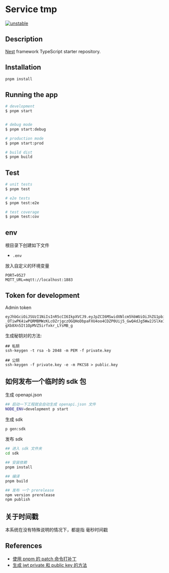 # Service tmp

[![unstable](http://badges.github.io/stability-badges/dist/unstable.svg)](http://github.com/badges/stability-badges)

## Description

[Nest](https://github.com/nestjs/nest) framework TypeScript starter repository.

## Installation

```bash
pnpm install
```

## Running the app

```bash
# development
$ pnpm start


# debug mode
$ pnpm start:debug

# production mode
$ pnpm start:prod

# build dist
$ pnpm build
```

## Test

```bash
# unit tests
$ pnpm test

# e2e tests
$ pnpm test:e2e

# test coverage
$ pnpm test:cov
```

## env

根目录下创建如下文件

- `.env`

放入自定义的环境变量

```shell
PORT=9527
MQTT_URL=mqtt://localhost:1883
```

## Token for development

Admin token

```text
eyJhbGciOiJSUzI1NiIsInR5cCI6IkpXVCJ9.eyJpZCI6MSwidXNlcm5hbWUiOiJhZG1pbiIsImlhdCI6MTcwMzQwMDIzMCwiZXhwIjoxNzA5NDQ4MjMwfQ.MZDQN-_OTiwPK4iwPQRMBMWzKLcOZrjgczOGQHoDbpaFXU4oo4CDZP0Uij5_GwQ4dJg5Ww2JSlXe1MaecYOkvsY0t_M_vPUIZP2g2ppT5U8fOEzL_lnU_HPYQ0T7_GzBM7VciN0bPEgK-gXb8Xn5It1OpMVZ5irfxkr_LYsMB_g
```

生成秘钥对的方法:

```
## 私钥
ssh-keygen -t rsa -b 2048 -m PEM -f private.key

## 公钥
ssh-keygen -f private.key -e -m PKCS8 > public.key
```

## 如何发布一个临时的 sdk 包

生成 openapi.json

```sh
## 启动一下工程就会自动生成 openapi.json 文件
NODE_ENV=development p start
```

生成 sdk

```sh
p gen:sdk
```

发布 sdk

```sh
## 进入 sdk 文件夹
cd sdk

## 安装依赖
pnpm install

## 编译
pnpm build

## 发布 一个 prerelease
npm version prerelease
npm publish
```

## 关于时间戳

本系统在没有特殊说明的情况下，都是指 毫秒时间戳

## References

- [使用 pnpm 的 patch 命令打补丁](https://www.cnblogs.com/wang--chao/p/16612248.html)
- [生成 jwt private 和 public key 的方法](https://docs.mia-platform.eu/docs/runtime_suite/client-credentials/jwt_keys)
